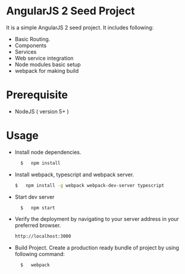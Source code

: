 # AngularJS 2 Seed Project

It is a simple AngularJS 2 seed project. It includes following: 
- Basic Routing.
- Components
- Services
- Web service integration
- Node modules basic setup
- webpack for making build


# Prerequisite

- NodeJS ( version 5+ )


# Usage

- Install node dependencies.

  ```sh
    $   npm install
    ```
- Install webpack, typescript and webpack server.
     ```sh
    $   npm install -g webpack webpack-dev-server typescript
    ```
    
- Start dev server
  ```sh
    $   npm start
    ```
    
- Verify the deployment by navigating to your server address in your preferred browser.
    ```sh
    http://localhost:3000
    ```
 
- Build Project. Create a production ready bundle of project by using following command:
  ```sh
    $   webpack
    ```
